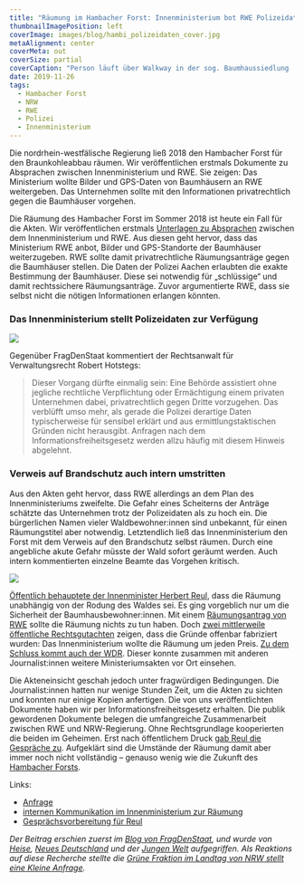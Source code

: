 ```yaml
---
title: "Räumung im Hambacher Forst: Innenministerium bot RWE Polizeidaten an"
thumbnailImagePosition: left
coverImage: images/blog/hambi_polizeidaten_cover.jpg
metaAlignment: center
coverMeta: out
coverSize: partial
coverCaption: "Person läuft über Walkway in der sog. Baumhaussiedlung  „Beach-Town“ im Hambacher-Forst. – [CC BY NC](https://creativecommons.org/licenses/by-nc/2.0/), [Tim Wagner](https://www.flickr.com/photos/110931166@N08/29713987417/)"
date: 2019-11-26
tags:
  - Hambacher Forst
  - NRW
  - RWE
  - Polizei
  - Innenministerium
---
```


Die nordrhein-westfälische Regierung ließ 2018 den Hambacher Forst für den Braunkohleabbau räumen. Wir veröffentlichen erstmals Dokumente zu Absprachen zwischen Innenministerium und RWE. Sie zeigen: Das Ministerium wollte Bilder und GPS-Daten von Baumhäusern an RWE weitergeben. Das Unternehmen sollte mit den Informationen privatrechtlich gegen die Baumhäuser vorgehen.

<!--more-->

Die Räumung des Hambacher Forst im Sommer 2018 ist heute ein Fall für die Akten. Wir veröffentlichen erstmals [Unterlagen zu Absprachen](https://fragdenstaat.de/anfrage/kommunikation-mitzu-rwe-power-ag-zwischen-02072018-und-03092018-3/) zwischen dem Innenministerium und RWE. Aus diesen geht hervor, dass das Ministerium RWE anbot, Bilder und GPS-Standorte der Baumhäuser weiterzugeben. RWE sollte damit privatrechtliche Räumungsanträge gegen die Baumhäuser stellen. Die Daten der Polizei Aachen erlaubten die exakte Bestimmung der Baumhäuser. Diese sei notwendig für „schlüssige“ und damit rechtssichere Räumungsanträge. Zuvor argumentierte RWE, dass sie selbst nicht die nötigen Informationen erlangen könnten.

### Das Innenministerium stellt Polizeidaten zur Verfügung

![](/images/blog/hambi_polizeidaten_1.jpg)

Gegenüber FragDenStaat kommentiert der Rechtsanwalt für Verwaltungsrecht Robert Hotstegs:

> Dieser Vorgang dürfte einmalig sein: Eine Behörde assistiert ohne jegliche rechtliche Verpflichtung oder Ermächtigung einem privaten Unternehmen dabei, privatrechtlich gegen Dritte vorzugehen. Das verblüfft umso mehr, als gerade die Polizei derartige Daten typischerweise für sensibel erklärt und aus ermittlungstaktischen Gründen nicht herausgibt. Anfragen nach dem Informationsfreiheitsgesetz werden allzu häufig mit diesem Hinweis abgelehnt.

### Verweis auf Brandschutz auch intern umstritten

Aus den Akten geht hervor, dass RWE allerdings an dem Plan des Innenministeriums zweifelte. Die Gefahr eines Scheiterns der Anträge schätzte das Unternehmen trotz der Polizeidaten als zu hoch ein. Die bürgerlichen Namen vieler Waldbewohner:innen sind unbekannt, für einen Räumungstitel aber notwendig. Letztendlich ließ das Innenministerium den Forst mit dem Verweis auf den Brandschutz selbst räumen. Durch eine angebliche akute Gefahr müsste der Wald sofort geräumt werden. Auch intern kommentierten einzelne Beamte das Vorgehen kritisch.

![](/images/blog/hambi_polizeidaten_2.jpg)

[Öffentlich behauptete der Innenminister Herbert Reul](https://blog.wdr.de/landtagsblog/die-wahrheit-ueber-raeumung-des-hambacher-forst/), dass die Räumung unabhängig von der Rodung des Waldes sei. Es ging vorgeblich nur um die Sicherheit der Baumhausbewohner:innen. Mit einem [Räumungsantrag von RWE](https://fragdenstaat.de/blog/2019/07/22/rwe-raeumungsantrag-hambacher-forst-2-juli-2018/) sollte die Räumung nichts zu tun haben. Doch [zwei mittlerweile öffentliche Rechtsgutachten](https://fragdenstaat.de/blog/2019/08/26/erfolgreiche-untatigkeitsklage-nrw-innenministerium-veroffentlicht-gutachten-zum-hambacher-forst/) zeigen, dass die Gründe offenbar fabriziert wurden: Das Innenministerium wollte die Räumung um jeden Preis. [Zu dem Schluss kommt auch der WDR](http://www1.wdr.de/nachrichten/landespolitik/akteneinsicht-hambacher-forst-raeumung-100.html). Dieser konnte zusammen mit anderen Journalist:innen weitere Ministeriumsakten vor Ort einsehen.

Die Akteneinsicht geschah jedoch unter fragwürdigen Bedingungen. Die Journalist:innen hatten nur wenige Stunden Zeit, um die Akten zu sichten und konnten nur einige Kopien anfertigen. Die von uns veröffentlichten Dokumente haben wir per Informationsfreiheitsgesetz erhalten. Die publik gewordenen Dokumente belegen die umfangreiche Zusammenarbeit zwischen RWE und NRW-Regierung. Ohne Rechtsgrundlage kooperierten die beiden im Geheimen. Erst nach öffentlichem Druck [gab Reul die Gespräche zu](https://www.spiegel.de/wirtschaft/soziales/hambacher-forst-nrw-innenminister-herbert-reul-raeumt-gespraeche-mit-rwe-ein-a-1285189.html). Aufgeklärt sind die Umstände der Räumung damit aber immer noch nicht vollständig – genauso wenig wie die Zukunft des [Hambacher Forsts](https://www.deutschlandfunk.de/umsiedlungen-fuer-den-tagebau-neue-hoffnung-im-rheinischen.724.de.html?dram:article_id=462367).

Links:

- [Anfrage](https://fragdenstaat.de/anfrage/kommunikation-mitzu-rwe-power-ag-zwischen-02072018-und-03092018-3/)
- [internen Kommunikation im Innenministerium zur Räumung](https://fragdenstaat.de/dokumente/3151-interne-kommunikation-im-nrw-und-rwe-zur-raumung-des-hambacer-forst/)
- [Gesprächsvorbereitung für Reul](https://fragdenstaat.de/dokumente/3153-gesprachsvorbereitung-herbert-reul/)

_Der Beitrag erschien zuerst im [Blog von FragDenStaat](https://fragdenstaat.de/blog/2019/11/26/hambacher-forst-polizeidaten/), und wurde von [Heise](https://www.heise.de/newsticker/meldung/Hambacher-Forst-Innenministerium-bot-RWE-Polizeidaten-zur-Raeumung-an-4596541.html), [Neues Deutschland](https://www.neues-deutschland.de/artikel/1129236.hambacher-forst-fotos-fuer-rwe.html) und der [Jungen Welt](https://www.jungewelt.de/artikel/367970.hambacher-forst-nrw-machte-rwe-rechtlich-fragw%C3%BCrdiges-angebot.html) aufgegriffen. Als Reaktions auf diese Recherche stellte die [Grüne Fraktion im Landtag von NRW stellt eine Kleine Anfrage](https://www.neues-deutschland.de/artikel/1132465.hambacher-forst-polizei-uebermittelte-daten-an-rwe-ohne-rechtsgrundlage.html)._
